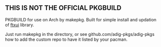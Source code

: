 ## THIS IS NOT THE OFFICIAL PKGBUILD

PKGBUILD for use on Arch by makepkg.
Built for simple install and updation of [ftxui](https://github.com/ArthurSonzogni/FTXUI) library.

Just run makepkg in the directory, or see github.com/adig-pkgs/adig-pkgs how to add the custom repo to have it listed by your pacman.

